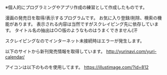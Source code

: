 ※個人的にプログラミングやアプリ作成の練習として作成したものです。

漫画の発売日を取得/表示するプログラムです。
お気に入り登録/削除、検索の機能があります。
表示される内容は当然ですがスクレイピング先に依存しています。
タイトル名の抽出は○○版のようなものはうまくできません(汗

スクレイピングなのでインターネット未接続時はエラーが発生します。

以下のサイトから新刊発売情報を取得しています。
http://yurinavi.com/yuri-calendar/

アイコンは以下のものを使用してます。
https://illustimage.com/?id=812
